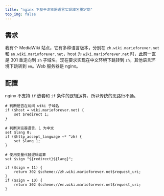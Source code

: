 ```yaml
---
title: "nginx 下基于浏览器语言实现域名重定向"
top_img: false
---
```

## 需求
我有个 MediaWiki 站点，它有多种语言版本，分别在 `zh.wiki.marioforever.net` 和 `en.wiki.marioforever.net`，host 为 `wiki.marioforever.net` 时，此前一直是 301 重定向到 `zh` 子域名。现在要求实现在中文环境下跳转到 `zh`，其他语言环境下跳转到 `en`。Web 服务器是 nginx。 

## 配置
nginx 不支持 `if` 嵌套和 `if` 条件的逻辑运算，所以传统的思路行不通。

```
# 判断是否在访问 wiki 子域名
if ($host = wiki.marioforever.net) {
	set $redirect 1;
}

# 判断浏览器语言，1 为中文
set $lang 0;
if ($http_accept_language ~* ^zh) {
	set $lang 1;
}

# 使用变量代替逻辑运算
set $sign "${redirect}${lang}";

if ($sign = 11) {
	return 302 $scheme://zh.wiki.marioforever.net$request_uri;
}
if ($sign = 10) {
	return 302 $scheme://en.wiki.marioforever.net$request_uri;
}
```